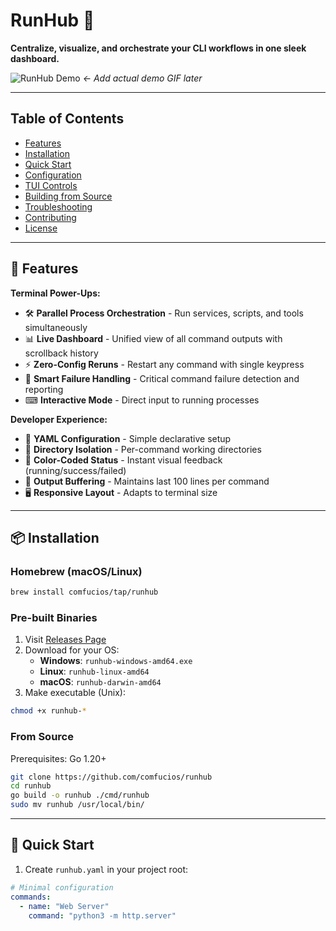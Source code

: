 # RunHub 🚀

**Centralize, visualize, and orchestrate your CLI workflows in one sleek dashboard.**

![RunHub Demo](https://via.placeholder.com/800x400.png?text=RunHub+TUI+Demo) _← Add actual demo GIF later_

---

## Table of Contents

- [Features](#-features)
- [Installation](#-installation)
- [Quick Start](#-quick-start)
- [Configuration](#-configuration)
- [TUI Controls](#-tui-controls)
- [Building from Source](#-building-from-source)
- [Troubleshooting](#-troubleshooting)
- [Contributing](#-contributing)
- [License](#-license)

---

## 🌟 Features

**Terminal Power-Ups:**

- 🛠 **Parallel Process Orchestration** - Run services, scripts, and tools simultaneously
- 📊 **Live Dashboard** - Unified view of all command outputs with scrollback history
- ⚡ **Zero-Config Reruns** - Restart any command with single keypress
- 🚨 **Smart Failure Handling** - Critical command failure detection and reporting
- ⌨ **Interactive Mode** - Direct input to running processes

**Developer Experience:**

- 🔧 **YAML Configuration** - Simple declarative setup
- 📁 **Directory Isolation** - Per-command working directories
- 🎨 **Color-Coded Status** - Instant visual feedback (running/success/failed)
- 📶 **Output Buffering** - Maintains last 100 lines per command
- 🖥 **Responsive Layout** - Adapts to terminal size

---

## 📦 Installation

### Homebrew (macOS/Linux)

```bash
brew install comfucios/tap/runhub
```

### Pre-built Binaries

1. Visit [Releases Page](https://github.com/comfucios/runhub/releases)
2. Download for your OS:
   - **Windows**: `runhub-windows-amd64.exe`
   - **Linux**: `runhub-linux-amd64`
   - **macOS**: `runhub-darwin-amd64`
3. Make executable (Unix):

```bash
chmod +x runhub-*
```

### From Source

Prerequisites: Go 1.20+

```bash
git clone https://github.com/comfucios/runhub
cd runhub
go build -o runhub ./cmd/runhub
sudo mv runhub /usr/local/bin/
```

---

## 🚀 Quick Start

1. Create `runhub.yaml` in your project root:

```yaml
# Minimal configuration
commands:
  - name: "Web Server"
    command: "python3 -m http.server"
```
